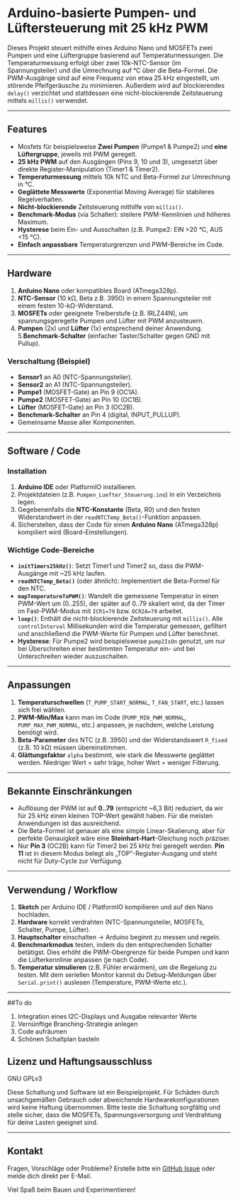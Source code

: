 # Arduino-basierte Pumpen- und Lüftersteuerung mit 25 kHz PWM

Dieses Projekt steuert mithilfe eines Arduino Nano und MOSFETs zwei Pumpen und eine Lüftergruppe basierend auf Temperaturmessungen. Die Temperaturmessung erfolgt über zwei 10k-NTC-Sensor (im Spannungsteiler) und die Umrechnung auf °C über die Beta-Formel. Die PWM-Ausgänge sind auf eine Frequenz von etwa 25 kHz eingestellt, um störende Pfeifgeräusche zu minimieren. Außerdem wird auf blockierendes `delay()` verzichtet und stattdessen eine nicht-blockierende Zeitsteuerung mittels `millis()` verwendet.

---

## Features

- Mosfets für beispielsweise **Zwei Pumpen** (Pumpe1 & Pumpe2) und **eine Lüftergruppe**, jeweils mit PWM geregelt.
- **25 kHz PWM** auf den Ausgängen (Pins 9, 10 und 3), umgesetzt über direkte Register-Manipulation (Timer1 & Timer2).
- **Temperaturmessung** mittels 10k NTC und Beta-Formel zur Umrechnung in °C.
- **Geglättete Messwerte** (Exponential Moving Average) für stabileres Regelverhalten.
- **Nicht-blockierende** Zeitsteuerung mithilfe von `millis()`.
- **Benchmark-Modus** (via Schalter): steilere PWM-Kennlinien und höheres Maximum.
- **Hysterese** beim Ein- und Ausschalten (z.B. Pumpe2: EIN >20 °C, AUS <15 °C).
- **Einfach anpassbare** Temperaturgrenzen und PWM-Bereiche im Code.

---

## Hardware

1. **Arduino Nano** oder kompatibles Board (ATmega328p).
2. **NTC-Sensor** (10 kΩ, Beta z.B. 3950) in einem Spannungsteiler mit einem festen 10-kΩ-Widerstand.
3. **MOSFETs** oder geeignete Treiberstufe (z.B. IRLZ44N), um spannungsgeregelte Pumpen und Lüfter mit PWM anzusteuern.  
4. **Pumpen** (2x) und **Lüfter** (1x) entsprechend deiner Anwendung.
5.**Benchmark-Schalter** (einfacher Taster/Schalter gegen GND mit Pullup).

### Verschaltung (Beispiel)

- **Sensor1** an A0 (NTC-Spannungsteiler).
- **Sensor2** an A1 (NTC-Spannungsteiler).
- **Pumpe1** (MOSFET-Gate) an Pin 9 (OC1A).
- **Pumpe2** (MOSFET-Gate) an Pin 10 (OC1B).
- **Lüfter** (MOSFET-Gate) an Pin 3 (OC2B).
- **Benchmark-Schalter** an Pin 4 (digital, INPUT_PULLUP).
- Gemeinsame Masse aller Komponenten.

---

## Software / Code

### Installation

1. **Arduino IDE** oder PlatformIO installieren.  
2. Projektdateien (z.B. `Pumpen_Luefter_Steuerung.ino`) in ein Verzeichnis legen.  
3. Gegebenenfalls die **NTC-Konstante** (Beta, R0) und den festen Widerstandwert in der `readNTCTemp_Beta()`-Funktion anpassen.  
4. Sicherstellen, dass der Code für einen **Arduino Nano** (ATmega328p) kompiliert wird (Board-Einstellungen).

### Wichtige Code-Bereiche

- **`initTimers25kHz()`**: Setzt Timer1 und Timer2 so, dass die PWM-Ausgänge mit ~25 kHz laufen.  
- **`readNTCTemp_Beta()`** (oder ähnlich): Implementiert die Beta-Formel für den NTC.  
- **`mapTemperatureToPWM()`**: Wandelt die gemessene Temperatur in einen PWM-Wert um (0..255), der später auf 0..79 skaliert wird, da der Timer im Fast-PWM-Modus mit `ICR1=79` bzw. `OCR2A=79` arbeitet.  
- **`loop()`**: Enthält die nicht-blockierende Zeitsteuerung mit `millis()`. Alle `controlInterval` Millisekunden wird die Temperatur gemessen, gefiltert und anschließend die PWM-Werte für Pumpen und Lüfter berechnet.  
- **Hysterese**: Für Pumpe2 wird beispielsweise `pump2IsOn` genutzt, um nur bei Überschreiten einer bestimmten Temperatur ein- und bei Unterschreiten wieder auszuschalten.

---

## Anpassungen

1. **Temperaturschwellen** (`T_PUMP_START_NORMAL`, `T_FAN_START`, etc.) lassen sich frei wählen.  
2. **PWM-Min/Max** kann man im Code (`PUMP_MIN_PWM_NORMAL`, `PUMP_MAX_PWM_NORMAL`, etc.) anpassen, je nachdem, welche Leistung benötigt wird.  
3. **Beta-Parameter** des NTC (z.B. 3950) und der Widerstandswert `R_fixed` (z.B. 10 kΩ) müssen übereinstimmen.  
4. **Glättungsfaktor** `alpha` bestimmt, wie stark die Messwerte geglättet werden. Niedriger Wert = sehr träge, hoher Wert = weniger Filterung.

---

## Bekannte Einschränkungen

- Auflösung der PWM ist auf **0..79** (entspricht ~6,3 Bit) reduziert, da wir für 25 kHz einen kleinen TOP-Wert gewählt haben. Für die meisten Anwendungen ist das ausreichend.  
- Die Beta-Formel ist genauer als eine simple Linear-Skalierung, aber für perfekte Genauigkeit wäre eine **Steinhart-Hart**-Gleichung noch präziser.  
- Nur **Pin 3** (OC2B) kann für Timer2 bei 25 kHz frei geregelt werden. **Pin 11** ist in diesem Modus belegt als „TOP“-Register-Ausgang und steht nicht für Duty-Cycle zur Verfügung.

---

## Verwendung / Workflow

1. **Sketch** per Arduino IDE / PlatformIO kompilieren und auf den Nano hochladen.  
2. **Hardware** korrekt verdrahten (NTC-Spannungsteiler, MOSFETs, Schalter, Pumpe, Lüfter).  
3. **Hauptschalter** einschalten → Arduino beginnt zu messen und regeln.  
4. **Benchmarkmodus** testen, indem du den entsprechenden Schalter betätigst. Dies erhöht die PWM-Obergrenze für beide Pumpen und kann die Lüfterkennlinie anpassen (je nach Code).  
5. **Temperatur simulieren** (z.B. Fühler erwärmen), um die Regelung zu testen. Mit dem seriellen Monitor kannst du Debug-Meldungen über `Serial.print()` auslesen (Temperature, PWM-Werte etc.).

---

##To do

1. Integration eines I2C-Displays und Ausgabe relevanter Werte
2. Vernünftige Branching-Strategie anlegen
3. Code aufräumen
4. Schönen Schaltplan basteln

## Lizenz und Haftungsausschluss

GNU GPLv3


Diese Schaltung und Software ist ein Beispielprojekt. Für Schäden durch unsachgemäßen Gebrauch oder abweichende Hardwarekonfigurationen wird keine Haftung übernommen. Bitte teste die Schaltung sorgfältig und stelle sicher, dass die MOSFETs, Spannungsversorgung und Verdrahtung für deine Lasten geeignet sind.

---

## Kontakt

Fragen, Vorschläge oder Probleme? Erstelle bitte ein [GitHub Issue](https://github.com/Knyllahsyhn/arducool/issues) oder melde dich direkt per E-Mail.  

Viel Spaß beim Bauen und Experimentieren!


